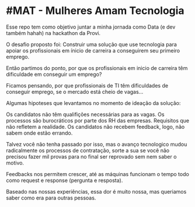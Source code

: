 # #MAT - Mulheres Amam Tecnologia

Esse repo tem como objetivo juntar a minha jornada como Data (e dev também hahah) na hackathon da Provi.

O desafio proposto foi: Construir uma solução que use tecnologia para apoiar os profissionais em ínicio de carreira a conseguirem seu primeiro emprego.

Então partimos do ponto, por que os profissionais em inicio de carreira têm dificuldade em conseguir um emprego?

Ficamos pensando, por que profissionais de TI têm dificuldades de conseguir emprego, se o mercado está cheio de vagas... 

Algumas hipoteses que levantamos no momento de ideação da solução:

  Os candidatos não têm qualifições necessárias para as vagas. 
  Os processos são burocráticos por parte dos RH das empresas.
  Requisitos que não refletem a realidade.
  Os candidatos não recebem feedback, logo, não sabem onde estão errando.
  
Talvez você não tenha passado por isso, mas o avanço tecnologico mudou radicalmente os processos de contratação, sorte a sua se você não precisou fazer mil provas para no final ser reprovado sem nem saber o motivo. 

Feedbacks nos permitem crescer, até as máquinas funcionam o tempo todo como request e response (pergunta e resposta).  

Baseado nas nossas experiências, essa dor é muito nossa, mas queriamos saber como era para outras pessoas.


